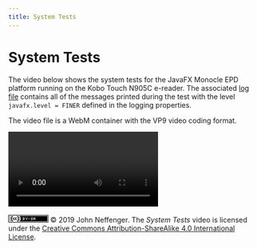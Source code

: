 ```yaml
---
title: System Tests
---
```


# System Tests

The video below shows the system tests for the JavaFX Monocle EPD platform running on the Kobo Touch N905C e-reader. The associated [log file](logs/test-2019-03-22.log) contains all of the messages printed during the test with the level `javafx.level = FINER` defined in the logging properties.

The video file is a WebM container with the VP9 video coding format.

<video src="videos/test-2019-03-22.webm" controls>
<p><em>To watch the video, your browser must support the WebM format with VP9 encoding.</em></p>
</video>

[![CC BY-SA 4.0](images/by-sa.png)](http://creativecommons.org/licenses/by-sa/4.0/) © 2019 John Neffenger. The *System Tests* video is licensed under the [Creative Commons Attribution-ShareAlike 4.0 International License](http://creativecommons.org/licenses/by-sa/4.0/).
